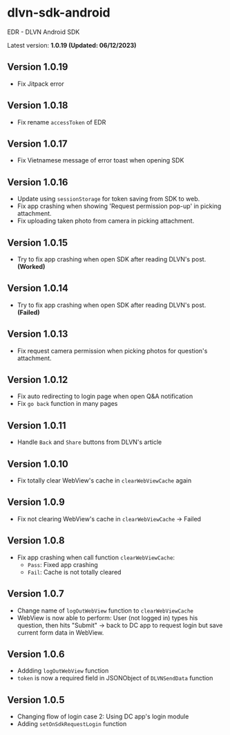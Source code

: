 # dlvn-sdk-android

EDR - DLVN Android SDK 

Latest version: **1.0.19 (Updated: 06/12/2023)**

## Version 1.0.19
- Fix Jitpack error

## Version 1.0.18
- Fix rename `accessToken` of EDR

## Version 1.0.17
- Fix Vietnamese message of error toast when opening SDK

## Version 1.0.16
- Update using `sessionStorage` for token saving from SDK to web.
- Fix app crashing when showing 'Request permission pop-up' in picking attachment.
- Fix uploading taken photo from camera in picking attachment.

## Version 1.0.15
- Try to fix app crashing when open SDK after reading DLVN's post. **(Worked)**

## Version 1.0.14
- Try to fix app crashing when open SDK after reading DLVN's post. **(Failed)**

## Version 1.0.13
- Fix request camera permission when picking photos for question's attachment.

## Version 1.0.12
- Fix auto redirecting to login page when open Q&A notification
- Fix `go back` function in many pages

## Version 1.0.11
- Handle `Back` and `Share` buttons from DLVN's article

## Version 1.0.10
- Fix totally clear WebView's cache in `clearWebViewCache` again

## Version 1.0.9
- Fix not clearing WebView's cache in `clearWebViewCache` -> Failed

## Version 1.0.8
- Fix app crashing when call function `clearWebViewCache`:
    * `Pass`: Fixed app crashing
    * `Fail`: Cache is not totally cleared

## Version 1.0.7
- Change name of `logOutWebView` function to `clearWebViewCache`
- WebView is now able to perform: User (not logged in) types his question, then hits "Submit" -> back to DC app to request login but save current form data in WebView.

## Version 1.0.6
- Addding `logOutWebView` function
- `token` is now a required field in JSONObject of `DLVNSendData` function

## Version 1.0.5
- Changing flow of login case 2: Using DC app's login module
- Adding `setOnSdkRequestLogin` function
